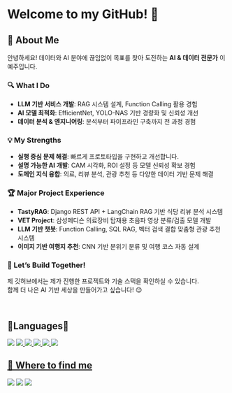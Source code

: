 # Welcome to my GitHub! 👋
## 👋 About Me

안녕하세요! 데이터와 AI 분야에 끊임없이 목표를 찾아 도전하는 **AI & 데이터 전문가** 이예주입니다.

### 🔍 What I Do
- **LLM 기반 서비스 개발**: RAG 시스템 설계, Function Calling 활용 경험
- **AI 모델 최적화**: EfficientNet, YOLO-NAS 기반 경량화 및 신뢰성 개선
- **데이터 분석 & 엔지니어링**: 분석부터 파이프라인 구축까지 전 과정 경험

### 💡 My Strengths
- **실행 중심 문제 해결**: 빠르게 프로토타입을 구현하고 개선합니다.
- **설명 가능한 AI 개발**: CAM 시각화, ROI 설정 등 모델 신뢰성 확보 경험
- **도메인 지식 융합**: 의료, 리뷰 분석, 관광 추천 등 다양한 데이터 기반 문제 해결

### 🏆 Major Project Experience
- **TastyRAG**: Django REST API + LangChain RAG 기반 식당 리뷰 분석 시스템
- **VET Project**: 삼성메디슨 의료장비 탑재용 초음파 영상 분류/검출 모델 개발
- **LLM 기반 챗봇**: Function Calling, SQL RAG, 벡터 검색 결합 맞춤형 관광 추천 시스템
- **이미지 기반 여행지 추천**: CNN 기반 분위기 분류 및 여행 코스 자동 설계

### 🚀 Let’s Build Together!
제 깃허브에서는 제가 진행한 프로젝트와 기술 스택을 확인하실 수 있습니다.   
함께 더 나은 AI 기반 세상을 만들어가고 싶습니다! 😊

<br>

## 💫Languages💫
<img src="https://img.shields.io/badge/Python-3776AB?style=flat&logo=Python&logoColor=white"/> <a href="https://github.com/yejuda" target="_blank"><img src="https://img.shields.io/badge/R-276DC3?style=flat&logo=R&logoColor=white"/>
<img src="https://img.shields.io/badge/C-A8B9CC?style=flat&logo=C&logoColor=white"/>
<a href="https://github.com/yejuda" target="_blank"><img src="https://img.shields.io/badge/GitHub-181717?style=flat&logo=GitHub&logoColor=white"/>
<a href="https://github.com/yejuda" target="_blank"><img src="https://img.shields.io/badge/MySQL-4479A1?style=flat&logo=MySQL&logoColor=white"/>
<a href="https://github.com/yejuda" target="_blank"><img src="https://img.shields.io/badge/Slack-4A154B?style=flat&logo=Slack&logoColor=white"/>

## 📌 Where to find me
<a href="https://velog.io/@yejuda/posts" target="_blank"><img src="https://img.shields.io/badge/velog-20C997?style=flat&logo=velog&logoColor=white"/></a>
<a href="https://risingdata.tistory.com/" target="_blank"><img src="https://img.shields.io/badge/Tistory-000000?style=flat&logo=Tistory&logoColor=white"/></a>
<a href="https://github.com/yejuda" target="_blank"><img src="https://img.shields.io/badge/GitHub-181717?style=flat&logo=GitHub&logoColor=white"/></a>

